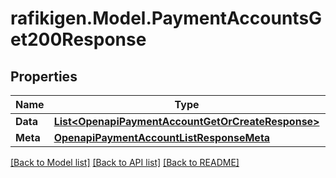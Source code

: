 # rafikigen.Model.PaymentAccountsGet200Response

## Properties

Name | Type | Description | Notes
------------ | ------------- | ------------- | -------------
**Data** | [**List&lt;OpenapiPaymentAccountGetOrCreateResponse&gt;**](OpenapiPaymentAccountGetOrCreateResponse.md) |  | [optional] 
**Meta** | [**OpenapiPaymentAccountListResponseMeta**](OpenapiPaymentAccountListResponseMeta.md) |  | [optional] 

[[Back to Model list]](../README.md#documentation-for-models) [[Back to API list]](../README.md#documentation-for-api-endpoints) [[Back to README]](../README.md)

